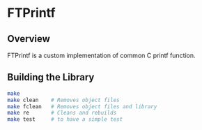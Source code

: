 # FTPrintf

## Overview

FTPrintf is a custom implementation of common C printf function.

## Building the Library

```sh
make
make clean    # Removes object files
make fclean   # Removes object files and library
make re       # Cleans and rebuilds
make test     # to have a simple test
```
